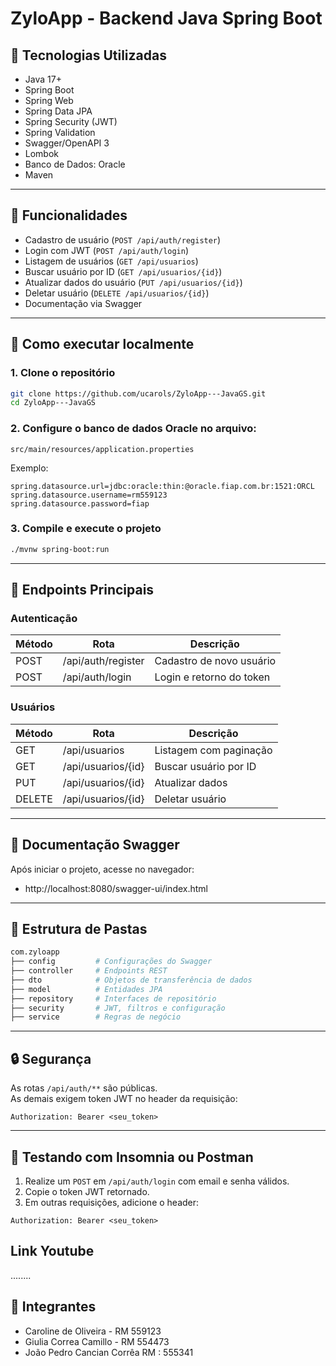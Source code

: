 # ZyloApp - Backend Java Spring Boot

## 🔧 Tecnologias Utilizadas

- Java 17+
- Spring Boot
- Spring Web
- Spring Data JPA
- Spring Security (JWT)
- Spring Validation
- Swagger/OpenAPI 3
- Lombok
- Banco de Dados: Oracle
- Maven

---

## 🔐 Funcionalidades

- Cadastro de usuário (`POST /api/auth/register`)
- Login com JWT (`POST /api/auth/login`)
- Listagem de usuários (`GET /api/usuarios`)
- Buscar usuário por ID (`GET /api/usuarios/{id}`)
- Atualizar dados do usuário (`PUT /api/usuarios/{id}`)
- Deletar usuário (`DELETE /api/usuarios/{id}`)
- Documentação via Swagger

---

## 🚀 Como executar localmente

### 1. Clone o repositório

```bash
git clone https://github.com/ucarols/ZyloApp---JavaGS.git
cd ZyloApp---JavaGS
```

### 2. Configure o banco de dados Oracle no arquivo:

`src/main/resources/application.properties`

Exemplo:

```properties
spring.datasource.url=jdbc:oracle:thin:@oracle.fiap.com.br:1521:ORCL
spring.datasource.username=rm559123
spring.datasource.password=fiap
```

### 3. Compile e execute o projeto

```bash
./mvnw spring-boot:run
```

---

## 🔑 Endpoints Principais

### Autenticação

| Método | Rota               | Descrição                |
|--------|--------------------|--------------------------|
| POST   | /api/auth/register | Cadastro de novo usuário |
| POST   | /api/auth/login    | Login e retorno do token |

### Usuários

| Método | Rota                | Descrição                |
|--------|---------------------|--------------------------|
| GET    | /api/usuarios       | Listagem com paginação   |
| GET    | /api/usuarios/{id}  | Buscar usuário por ID    |
| PUT    | /api/usuarios/{id}  | Atualizar dados          |
| DELETE | /api/usuarios/{id}  | Deletar usuário          |

---

## 📑 Documentação Swagger

Após iniciar o projeto, acesse no navegador:

- http://localhost:8080/swagger-ui/index.html

---

## 📂 Estrutura de Pastas

```bash
com.zyloapp
├── config         # Configurações do Swagger
├── controller     # Endpoints REST
├── dto            # Objetos de transferência de dados
├── model          # Entidades JPA
├── repository     # Interfaces de repositório
├── security       # JWT, filtros e configuração
├── service        # Regras de negócio
```

---

## 🔒 Segurança

As rotas `/api/auth/**` são públicas.  
As demais exigem token JWT no header da requisição:

```http
Authorization: Bearer <seu_token>
```

---

## 🧪 Testando com Insomnia ou Postman

1. Realize um `POST` em `/api/auth/login` com email e senha válidos.
2. Copie o token JWT retornado.
3. Em outras requisições, adicione o header:

```http
Authorization: Bearer <seu_token>
```
## Link Youtube
........


## 👥 Integrantes

- Caroline de Oliveira - RM 559123
- Giulia Correa Camillo - RM 554473
- João Pedro Cancian Corrêa RM : 555341
